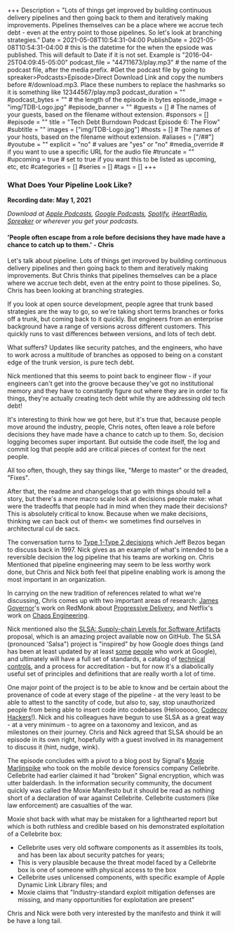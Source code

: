 +++
Description = "Lots of things get improved by building continuous delivery pipelines and then going back to them and iteratively making improvements. Pipelines themselves can be a place where we accrue tech debt - even at the entry point to those pipelines. So let's look at branching strategies."
Date = 2021-05-08T10:54:31-04:00
PublishDate = 2021-05-08T10:54:31-04:00 # this is the datetime for the when the epsiode was published. This will default to Date if it is not set. Example is "2016-04-25T04:09:45-05:00"
podcast_file = "44711673/play.mp3" # the name of the podcast file, after the media prefix.
#Get the podcast file by going to spreaker>Podcasts>Episode>Direct Download Link and copy the numbers before
#/download.mp3. Place these numbers to replace the hashmarks so it is something like 12344567/play.mp3 
podcast_duration = ""
#podcast_bytes = "" # the length of the episode in bytes
episode_image = "img/TDB-Logo.jpg"
#episode_banner = ""
#guests = [] # The names of your guests, based on the filename without extension.
#sponsors = []
#episode = ""
title = "Tech Debt Burndown Podcast Episode 6: The Flow"
#subtitle = ""
images = ["img/TDB-Logo.jpg"]
#hosts = [] # The names of your hosts, based on the filename without extension.
#aliases = ["/##"]
#youtube = ""
explicit = "no" # values are "yes" or "no"
#media_override # if you want to use a specific URL for the audio file
#truncate = ""
#upcoming = true # set to true if you want this to be listed as upcoming, etc, etc
#categories = []
#series = []
#tags = []
+++
### What Does Your Pipeline Look Like?  ###

**Recording date: May 1, 2021**

*Download at [Apple Podcasts](https://podcastsconnect.apple.com/my-podcasts/the-tech-debt-burndown-podcast/1562710899), [Google Podcasts](https://podcasts.google.com/feed/aHR0cHM6Ly93d3cuc3ByZWFrZXIuY29tL3Nob3cvNDg3MzE4MC9lcGlzb2Rlcy9mZWVk), [Spotify](https://open.spotify.com/show/0t15PUgvQYNWQ6LYXJ8zkz), [iHeartRadio](https://iheart.com/podcast/81137852), [Spreaker](https://www.spreaker.com/show/the-tech-debt-burndown-podcast) or wherever you get your podcasts.*

#### 'People often escape from a role before decisions they have made have a chance to catch up to them.' - Chris ####

Let's talk about pipeline. Lots of things get improved by building continuous delivery pipelines and then going back to them and iteratively making improvements. But Chris thinks that pipelines themselves can be a place where we accrue tech debt, even at the entry point to those pipelines. So, Chris has been looking at branching strategies.

If you look at open source development, people agree that trunk based strategies are the way to go, so we're taking short terms branches or forks off a trunk, but coming back to it quickly. But engineers from an enterprise background have a range of versions across different customers. This quickly runs to vast differences between versions, and lots of tech debt. 

What suffers? Updates like security patches, and the engineers, who have to work across a multitude of branches as opposed to being on a constant edge of the trunk version, is pure tech debt. 

Nick mentioned that this seems to point back to engineer flow - if your engineers can't get into the groove because they've got no institutional memory and they have to constantly figure out where they are in order to fix things, they're actually creating tech debt while thy are addressing old tech debt!

It's interesting to think how we got here, but it's true that, because people move around the industry, people, Chris notes, often leave a role before decisions they have made have a chance to catch up to them. So, decision logging becomes super important. But outside the code itself, the log and commit log that people add are critical pieces of context for the next people. 

All too often, though, they say things like, "Merge to master" or the dreaded, "Fixes".

After that, the readme and changelogs that go with things should tell a story, but there's a more macro scale look at decisions people make: what were the tradeoffs that people had in mind when they made their decisions? This is absolutely critical to know. Because when we make decisions, thinking we can back out of them< we sometimes find ourselves in architectural cul de sacs. 

The conversation turns to [Type 1-Type 2 decisions](https://www.sec.gov/Archives/edgar/data/1018724/000119312516530910/d168744dex991.htm) which Jeff Bezos began to discuss back in 1997. Nick gives as an example of what's intended to be a reversible decision the log pipeline that his teams are working on. Chris Mentioned that pipeline engineering may seem to be less worthy work done, but Chris and Nick both feel that pipeline enabling work is among the most important in an organization.

In carrying on the new tradition of references related to what we're discussing, Chris comes up with two important areas of research: [James Governor](https://redmonk.com/jgovernor/author/jgovernor/)'s work on RedMonk about [Progressive Delivery](https://redmonk.com/jgovernor/2018/08/06/towards-progressive-delivery/), and Netflix's work on [Chaos Engineering](https://netflixtechblog.com/tagged/chaos-engineering).

Nick mentioned also the [SLSA: Supply-chain Levels for Software Artifacts](https://github.com/slsa-framework/slsa) proposal, which is an amazing project available now on GitHub. The SLSA (pronounced 'Salsa") project is "inspired" by how Google does things (and has been at least updated by at least [some](https://www.gitmemory.com/MarkLodato) [people](https://github.com/kimsterv) who work at Google), and ultimately will have a full set of standards, a catalog of [technical controls](https://github.com/slsa-framework/slsa-controls), and a process for accreditation - but for now it's a diabolically useful set of principles and definitions that are really worth a lot of time. 

One major point of the project is to be able to know and be certain about the provenance of code at every stage of the pipeline - at the very least to be able to attest to the sanctity of code, but also to, say, stop unauthorized people from being able to insert code into codebases (Heloooooo, [Codecov Hackers](https://www.reuters.com/technology/codecov-hackers-breached-hundreds-restricted-customer-sites-sources-2021-04-19/)!). Nick and his colleagues have begun to use SLSA as a great way - at a very minimum - to agree on a taxonomy and lexicon, and as milestones on their journey. Chris and Nick agreed that SLSA should be an episode in its own right, hopefully with a guest involved in its management to discuss it (hint, nudge, wink). 

The episode concludes with a pivot to a blog post by Signal's [Moxie Marlinspike](https://signal.org/blog/cellebrite-vulnerabilities/) who took on the mobile device forensics company Cellebrite. Cellebrite had earlier claimed it had "broken" Signal encryption, which was utter balderdash. In the information security community, the document quickly was called the Moxie Manifesto but it should be read as nothing short of a declaration of war against Cellebrite. Cellebrite customers (like law enforcement) are casualties of the war.

Moxie shot back with what may be mistaken for a lighthearted report but which is both ruthless and credible based on his demonstrated exploitation of a Cellebrite box: 

- Cellebrite uses very old software components as it assembles its tools, and has been lax about security patches for years;
- This is very plausible because the threat model faced by a Cellebrite box is one of someone with physical access to the box
- Cellebrite uses unlicensed components, with specific example of Apple Dynamic Link Library files; and
- Moxie claims that "Industry-standard exploit mitigation defenses are missing, and many opportunities for exploitation are present"

Chris and Nick were both very interested by the manifesto and think it will be have a long tail.

